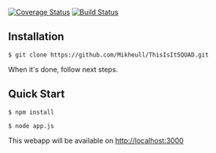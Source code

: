 
[![Coverage Status](https://coveralls.io/repos/github/Mikheull/ThisIsItSQUAD/badge.svg?branch=master)](https://coveralls.io/github/Mikheull/ThisIsItSQUAD?branch=master)
[![Build Status](https://travis-ci.org/Mikheull/ThisIsItSQUAD.svg?branch=master)](https://travis-ci.org/Mikheull/ThisIsItSQUAD)


## Installation

```
$ git clone https://github.com/Mikheull/ThisIsItSQUAD.git
```
When it's done, follow next steps.

## Quick Start

```
$ npm install
```

```
$ node app.js
```

This webapp will be available on [http://localhost:3000](http://localhost:3000)
